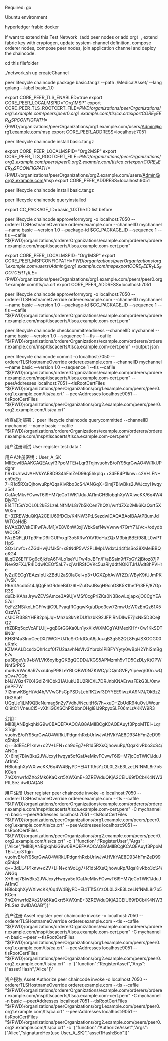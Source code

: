 Required:
go

Ubuntu environment

hyperledger frabic docker

If want to extend this Test Network（add peer nodes or add org）, extend fabric key with cryptogen, update system-channel definition, compose orderer nodes, compose peer nodes, join application channel and deploy the chaincode.

cd this filefolder

./network.sh up createChannel

peer lifecycle chaincode package basic.tar.gz --path ./MedicalAsset/  --lang golang --label basic_1.0

export CORE_PEER_TLS_ENABLED=true
export CORE_PEER_LOCALMSPID="Org1MSP"
export CORE_PEER_TLS_ROOTCERT_FILE=${PWD}/organizations/peerOrganizations/org1.example.com/peers/peer0.org1.example.com/tls/ca.crt
export CORE_PEER_MSPCONFIGPATH=${PWD}/organizations/peerOrganizations/org1.example.com/users/Admin@org1.example.com/msp
export CORE_PEER_ADDRESS=localhost:7051

peer lifecycle chaincode install basic.tar.gz

export CORE_PEER_LOCALMSPID="Org2MSP"
export CORE_PEER_TLS_ROOTCERT_FILE=${PWD}/organizations/peerOrganizations/org2.example.com/peers/peer0.org2.example.com/tls/ca.crt
export CORE_PEER_MSPCONFIGPATH=${PWD}/organizations/peerOrganizations/org2.example.com/users/Admin@org2.example.com/msp
export CORE_PEER_ADDRESS=localhost:9051

peer lifecycle chaincode install basic.tar.gz

peer lifecycle chaincode queryinstalled

export CC_PACKAGE_ID=basic_1.0:The ID list before

peer lifecycle chaincode approveformyorg -o localhost:7050 --ordererTLSHostnameOverride orderer.example.com --channelID mychannel --name basic --version 1.0 --package-id $CC_PACKAGE_ID --sequence 1 --tls --cafile "${PWD}/organizations/ordererOrganizations/example.com/orderers/orderer.example.com/msp/tlscacerts/tlsca.example.com-cert.pem"

export CORE_PEER_LOCALMSPID="Org1MSP"
export CORE_PEER_MSPCONFIGPATH=${PWD}/organizations/peerOrganizations/org1.example.com/users/Admin@org1.example.com/msp
export CORE_PEER_TLS_ROOTCERT_FILE=${PWD}/organizations/peerOrganizations/org1.example.com/peers/peer0.org1.example.com/tls/ca.crt
export CORE_PEER_ADDRESS=localhost:7051

peer lifecycle chaincode approveformyorg -o localhost:7050 --ordererTLSHostnameOverride orderer.example.com --channelID mychannel --name basic --version 1.0 --package-id $CC_PACKAGE_ID --sequence 1 --tls --cafile "${PWD}/organizations/ordererOrganizations/example.com/orderers/orderer.example.com/msp/tlscacerts/tlsca.example.com-cert.pem"

peer lifecycle chaincode checkcommitreadiness --channelID mychannel --name basic --version 1.0 --sequence 1 --tls --cafile "${PWD}/organizations/ordererOrganizations/example.com/orderers/orderer.example.com/msp/tlscacerts/tlsca.example.com-cert.pem" --output json

peer lifecycle chaincode commit -o localhost:7050 --ordererTLSHostnameOverride orderer.example.com --channelID mychannel --name basic --version 1.0 --sequence 1 --tls --cafile "${PWD}/organizations/ordererOrganizations/example.com/orderers/orderer.example.com/msp/tlscacerts/tlsca.example.com-cert.pem" --peerAddresses localhost:7051 --tlsRootCertFiles "${PWD}/organizations/peerOrganizations/org1.example.com/peers/peer0.org1.example.com/tls/ca.crt" --peerAddresses localhost:9051 --tlsRootCertFiles "${PWD}/organizations/peerOrganizations/org2.example.com/peers/peer0.org2.example.com/tls/ca.crt"

检查成功部署：
peer lifecycle chaincode querycommitted --channelID mychannel --name basic --cafile "${PWD}/organizations/ordererOrganizations/example.com/orderers/orderer.example.com/msp/tlscacerts/tlsca.example.com-cert.pem"




用户注册测试
User register test data：

用户A注册密钥：User_A_SK
MIIEowIBAAKCAQEAuyf3PpoMTEi+Lqr3TqjnvuohvB/olY95qrGwAO4WRkUPdgnr
hRxbUrlwJvAHVkYAE8D934hFmZeD99q5hkpIq++3dEE4P1knw+c2V+LFN+ch9oEg
7+R1d5RXsQjhowuRp/QqaKivRbo3cS4/ANGqX+6imj7BlwBks2JWJcxyHwqya5of
GafAeMkvFCwwT6l9+M7jcCoTWK1JduJAt1mCHBlobqhXyWXiwcKK/6q4W4BjyPD+
EI4TTt5sYzOL0L2kE3LzeLNfNML8r7b5KCen7hQXr/wrfdZXo2Mk6KaQxrt5XWXm
E+3ZREWduQKjA2CEiU69fDCb/K4NW3PtLSezdwIDAQABAoIBAAtPBumJdWTGoHdB
bWAbZKVskE1FwFAJM1jVE8V6nW3xjlWbk9efNwVwnw47QrY71JVc+/odydbWCOtZ
FAzBQFLjUTp9FmD9iiGUPvxgf3o5RRwYAV19eHuZQxM3birj8BEt98ILL0wPTHpS
SQxLnvfc+4ZGdHwjUfJk5r+x8tNdP5vV2PLIMpLWdxtJ44f4sSo38XMeiBBQoKG4
ijLqDZ6EFFGg6c6jkfeA6F4Lo1seYUTw4bJBFn/F/aBSain9ff7oGY2jBtoz87jP
Nev9zFXJ/R4lDdwICEOf5aL7+cjVa1RSfOVKc5uaRiyddtNQKiTJrUAdt8hPVHre
lyZzi0ECgYEAzsIpUkZBdU2aS0IaCeI+p3+UGXZphAvWf2ZuWByK9tUJmPK//v5K
R6VrlAcdb514JjQgFhGRdneBiDz6IHZuGwJBsqH9cnG8K5K1hefP/3EF/87GpR3S
duEblKAhsJrywZEVSAmce3A9UjVMSf0cgPriZKa0N3BowLqjapx/jO0CgYEA57qr
9zFzZNS/koLhGFfwtjiC9LPvaqfRCgqwKg/uDpo3cw72mwUzW0zEnQz61X5OzzWE
c/JlCFt388YHF82phjJqHMhzb8kNKDUfhzbK92JFPiRNDlIwE7j1xNk5D3CejtQ2
rhZBRq5qcVcAFLUij+gqBGtGGKa0Ln1yxXixWXMCgYAfMexKHY+Cw1KkSDTliN0r
KHSP4u3InoCeeDXt1WCiHUJ1cSrGrldGuA6jJu+qB3g5S2QL8FqiJSXGCG00uKmk
KZMAALDcs4xQhrIcof0f7U2aavhNsVIv3Ybrxb1PiBFYYyty0wBpH2YhISmBgE7s
pu3BgeVu9+bWLVK6oyIbgQKBgQCDDJ/KGS5APMzmh5vTD5CzDLyKtOPWNnfSrP65
mu6vVWm8aR7vxn4nyP98LeYBLQBW0NZKWC/pDQmGVFyYipevq/00r+wQsOv+7CQb
bNJWGz47iX4GdlZ4IObk31AUukUBU2RlCXL7DRJnbKNAErwsFEkG3L/0mvpVPF7W
7I2nnwKBgH/Vd4h/VVwGFsCpPSDsLebRK2wf3DYYEE9iwzAA9N7J/OkBzZD62AaR
UQqUe1jLM9QBcNumag5n2y7VdhJ/NcuitH6/7h+xuD+ZbUdR94uOvUWourQI9tC1
VneuCl5+vXhiiG0XSChPiSbbnOHgl8IJ9RpyxSLF06mLrAKKW9R3

公钥：
MIIBIjANBgkqhkiG9w0BAQEFAAOCAQ8AMIIBCgKCAQEAuyf3PpoMTEi+Lqr3Tqjn
vuohvB/olY95qrGwAO4WRkUPdgnrhRxbUrlwJvAHVkYAE8D934hFmZeD99q5hkpI
q++3dEE4P1knw+c2V+LFN+ch9oEg7+R1d5RXsQjhowuRp/QqaKivRbo3cS4/ANGq
X+6imj7BlwBks2JWJcxyHwqya5ofGafAeMkvFCwwT6l9+M7jcCoTWK1JduJAt1mC
HBlobqhXyWXiwcKK/6q4W4BjyPD+EI4TTt5sYzOL0L2kE3LzeLNfNML8r7b5KCen
7hQXr/wrfdZXo2Mk6KaQxrt5XWXmE+3ZREWduQKjA2CEiU69fDCb/K4NW3PtLSez
dwIDAQAB

用户注册
User register
peer chaincode invoke -o localhost:7050 --ordererTLSHostnameOverride orderer.example.com --tls --cafile "${PWD}/organizations/ordererOrganizations/example.com/orderers/orderer.example.com/msp/tlscacerts/tlsca.example.com-cert.pem" -C mychannel -n basic --peerAddresses localhost:7051 --tlsRootCertFiles "${PWD}/organizations/peerOrganizations/org1.example.com/peers/peer0.org1.example.com/tls/ca.crt" --peerAddresses localhost:9051 --tlsRootCertFiles "${PWD}/organizations/peerOrganizations/org2.example.com/peers/peer0.org2.example.com/tls/ca.crt" -c '{"function":"RegisterUser","Args":["Alice","MIIBIjANBgkqhkiG9w0BAQEFAAOCAQ8AMIIBCgKCAQEAuyf3PpoMTEi+Lqr3Tqjn
vuohvB/olY95qrGwAO4WRkUPdgnrhRxbUrlwJvAHVkYAE8D934hFmZeD99q5hkpI
q++3dEE4P1knw+c2V+LFN+ch9oEg7+R1d5RXsQjhowuRp/QqaKivRbo3cS4/ANGq
X+6imj7BlwBks2JWJcxyHwqya5ofGafAeMkvFCwwT6l9+M7jcCoTWK1JduJAt1mC
HBlobqhXyWXiwcKK/6q4W4BjyPD+EI4TTt5sYzOL0L2kE3LzeLNfNML8r7b5KCen
7hQXr/wrfdZXo2Mk6KaQxrt5XWXmE+3ZREWduQKjA2CEiU69fDCb/K4NW3PtLSez
dwIDAQAB"]}'


资产注册
Asset register
peer chaincode invoke -o localhost:7050 --ordererTLSHostnameOverride orderer.example.com --tls --cafile "${PWD}/organizations/ordererOrganizations/example.com/orderers/orderer.example.com/msp/tlscacerts/tlsca.example.com-cert.pem" -C mychannel -n basic --peer --tlsRootCertFiles "${PWD}/organizations/peerOrganizations/org1.example.com/peers/peer0.org1.example.com/tls/ca.crt" --peerAddresses localhost:9051 --tlsRootCertFiles "${PWD}/organizations/peerOrganizations/org2.example.com/peers/peer0.org2.example.com/tls/ca.crt" -c '{"function":"RegisterAsset","Args":["asset1Hash","Alice"]}'


资产授权
Asset Authorize
peer chaincode invoke -o localhost:7050 --ordererTLSHostnameOverride orderer.example.com --tls --cafile "${PWD}/organizations/ordererOrganizations/example.com/orderers/orderer.example.com/msp/tlscacerts/tlsca.example.com-cert.pem" -C mychannel -n basic --peerAddresses localhost:7051 --tlsRootCertFiles "${PWD}/organizations/peerOrganizations/org1.example.com/peers/peer0.org1.example.com/tls/ca.crt" --peerAddresses localhost:9051 --tlsRootCertFiles "${PWD}/organizations/peerOrganizations/org2.example.com/peers/peer0.org2.example.com/tls/ca.crt" -c '{"function":"AuthorizeAsset","Args":["Alice","signatureHex(use User_A_SK)","asset1Hash:Bob"]}'

